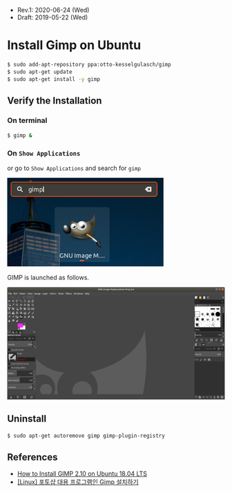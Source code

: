 

* Rev.1: 2020-06-24 (Wed)
* Draft: 2019-05-22 (Wed)

# Install Gimp on Ubuntu

```bash
$ sudo add-apt-repository ppa:otto-kesselgulasch/gimp
$ sudo apt-get update
$ sudo apt-get install -y gimp
```

## Verify the Installation

### On terminal

```bash
$ gimp &
```

### On `Show Applications`

or go to `Show Applications` and search for `gimp`

<img src="images/ubuntu_18_04-show_applications-search_box-gimp.png">

GIMP is launched as follows.

<img src="images/gimp-initial_launch.png">



## Uninstall

```bash
$ sudo apt-get autoremove gimp gimp-plugin-registry
```

## References

* [How to Install GIMP 2.10 on Ubuntu 18.04 LTS](https://tecadmin.net/install-gimp-on-ubuntu/)
* [[Linux] 포토샵 대용 프로그램인 Gimp 설치하기](https://m.blog.naver.com/PostView.nhn?blogId=aimldl&logNo=221543659176&referrerCode=0&searchKeyword=linux)